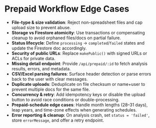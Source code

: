 # Prepaid Workflow Edge Cases

- **File-type & size validation**: Reject non-spreadsheet files and cap upload size to prevent abuse.
- **Storage vs Firestore atomicity**: Use transactions or compensating cleanup to avoid orphaned files/docs on partial failure.
- **Status lifecycle**: Define `processing` → `completed`/`failed` states and update the Firestore doc accordingly.
- **Security of public URLs**: Replace `makePublic()` with signed URLs or ACLs for private data.
- **Missing detail endpoint**: Provide `/api/prepaid/:id` to fetch analysis results, errors, and metadata.
- **CSV/Excel parsing failures**: Surface header detection or parse errors back to the user with clear messages.
- **Duplicate uploads**: Deduplicate on file checksum or name+user to prevent multiple docs for the same file.
- **Concurrency & retry**: Add idempotency keys or disable the upload button to avoid race conditions or double-processing.
- **Prepaid-schedule edge cases**: Handle month lengths (28–31 days), leap years, and time-zone effects when generating schedules.
- **Error reporting & cleanup**: On analysis crash, set `status = 'failed'`, store `errorMessage`, and offer a retry endpoint.
